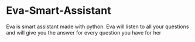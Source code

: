 # Eva-Smart-Assistant
Eva is smart assistant made with python. Eva will listen to all your questions and will give you the answer for every question you have for her
